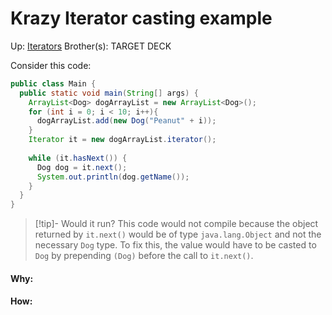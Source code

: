 # Krazy Iterator casting example

Up: [Iterators](iterators)
Brother(s):
TARGET DECK

Consider this code:

```java
public class Main {  
  public static void main(String[] args) {  
    ArrayList<Dog> dogArrayList = new ArrayList<Dog>();  
    for (int i = 0; i < 10; i++){  
      dogArrayList.add(new Dog("Peanut" + i));  
    }  
    Iterator it = new dogArrayList.iterator();  
  
    while (it.hasNext()) {  
      Dog dog = it.next();  
      System.out.println(dog.getName());  
    }  
  }  
}
```

> [!tip]- Would it run?
> This code would not compile because the object returned by `it.next()` would be of type `java.lang.Object` and not the necessary `Dog` type. To fix this, the value would have to be casted to `Dog` by prepending `(Dog)` before the call to `it.next()`.



































#### Why:
#### How:










